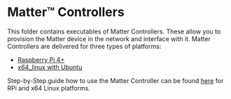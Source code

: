 # Matter&trade; Controllers

This folder contains executables of Matter Controllers. These allow you to provision the Matter device in the network
and interface with it. Matter Controllers are delivered for three types of platforms:
* [Raspberry Pi 4+](RPi)
* [x64_linux with Ubuntu](x64_linux)

Step-by-Step guide how to use the Matter Controller can be found [here](../../Documents/Guides/commissioning_posix_cli_chiptool.md)
for RPi and x64 Linux platforms.
